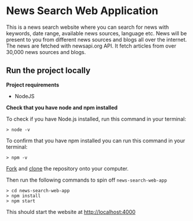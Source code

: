 # News Search Web Application
This is a news search website where you can search for news with keywords, date range, available news sources, language etc.
News will be present to you from different news sources and blogs all over the internet.
The news are fetched with newsapi.org API. It fetch articles from over 30,000 news sources and blogs.


## Run the project locally

**Project requirements**

- NodeJS 

**Check that you have node and npm installed**

To check if you have Node.js installed, run this command in your terminal:

`> node -v`

To confirm that you have npm installed you can run this command in your terminal:

`> npm -v`


[Fork](https://help.github.com/articles/fork-a-repo/) and [clone](https://help.github.com/articles/cloning-a-repository/) the repository onto your computer. 

Then run the following commands to spin off `news-search-web-app`

```
> cd news-search-web-app
> npm install
> npm start
```
This should start the website at [http://localhost:4000](http://localhost:4000)


